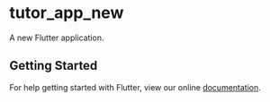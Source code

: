 # tutor_app_new

A new Flutter application.

## Getting Started

For help getting started with Flutter, view our online
[documentation](https://flutter.io/).
